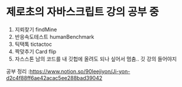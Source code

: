 # 제로초의 자바스크립트 강의 공부 중
1. 지뢰찾기 findMine 
2. 반응속도테스트 humanBenchmark
3. 틱택톡 tictactoc 
4. 짝맞추기 Card flip
5. 자스스톤 
남의 코드를 내 깃헙에 올려도 되나 싶어서 멈춤..
깃 강의 들어야지 


공부 정리 :https://www.notion.so/90leejiyon/Ji-yon-d2c4f88ff6ae42acac5ee288bad39042
